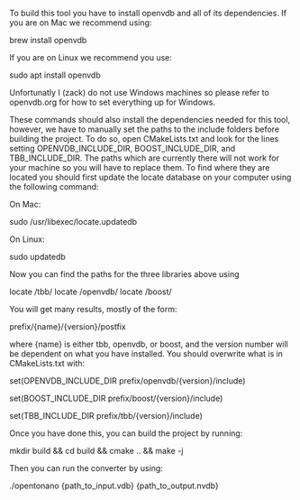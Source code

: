 To build this tool you have to install openvdb and all of its dependencies. If you are on Mac we recommend using:

brew install openvdb

If you are on Linux we recommend you use:

sudo apt install openvdb

Unfortunatly I (zack) do not use Windows machines so please refer to openvdb.org for how to set everything up for Windows.

These commands should also install the dependencies needed for this tool, however, we have to manually set the paths to the include
folders before building the project. To do so, open CMakeLists.txt and look for the lines setting OPENVDB_INCLUDE_DIR, BOOST_INCLUDE_DIR,
and TBB_INCLUDE_DIR. The paths which are currently there will not work for your machine so you will have to replace them. To find where
they are located you should first update the locate database on your computer using the following command:

On Mac:

sudo /usr/libexec/locate.updatedb

On Linux:

sudo updatedb

Now you can find the paths for the three libraries above using

locate /tbb/
locate /openvdb/
locate /boost/

You will get many results, mostly of the form:

prefix/{name}/{version}/postfix

where {name} is either tbb, openvdb, or boost, and the version number will be dependent on what you have installed. You should overwrite what is in CMakeLists.txt with:

set(OPENVDB_INCLUDE_DIR
   prefix/openvdb/{version}/include)

set(BOOST_INCLUDE_DIR
   prefix/boost/{version}/include)

set(TBB_INCLUDE_DIR
   prefix/tbb/{version}/include)

Once you have done this, you can build the project by running:

mkdir build && cd build && cmake .. && make -j

Then you can run the converter by using:

./opentonano {path_to_input.vdb} {path_to_output.nvdb}


